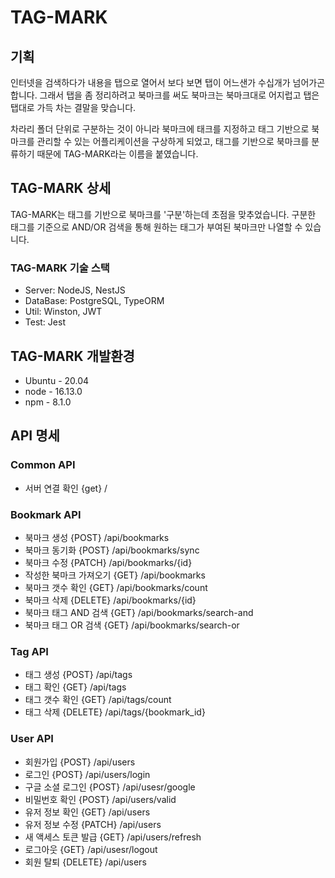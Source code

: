 # TAG-MARK

## 기획

인터넷을 검색하다가 내용을 탭으로 열어서 보다 보면 탭이 어느샌가 수십개가 넘어가곤 합니다. 그래서 탭을 좀 정리하려고 북마크를 써도 북마크는 북마크대로 어지럽고 탭은 탭대로 가득 차는 결말을 맞습니다.

차라리 폴더 단위로 구분하는 것이 아니라 북마크에 태크를 지정하고 태그 기반으로 북마크를 관리할 수 있는 어플리케이션을 구상하게 되었고, 태그를 기반으로 북마크를 분류하기 때문에 TAG-MARK라는 이름을 붙였습니다.

## TAG-MARK 상세

TAG-MARK는 태그를 기반으로 북마크를 '구분'하는데 초점을 맞추었습니다. 구분한 태그를 기준으로 AND/OR 검색을 통해 원하는 태그가 부여된 북마크만 나열할 수 있습니다.

### TAG-MARK 기술 스택

- Server: NodeJS, NestJS
- DataBase: PostgreSQL, TypeORM
- Util: Winston, JWT
- Test: Jest

## TAG-MARK 개발환경

- Ubuntu - 20.04
- node - 16.13.0
- npm - 8.1.0

## API 명세

### Common API

- 서버 연결 확인 {get} /

### Bookmark API

- 북마크 생성 {POST} /api/bookmarks
- 북마크 동기화 {POST} /api/bookmarks/sync
- 북마크 수정 {PATCH} /api/bookmarks/{id}
- 작성한 북마크 가져오기 {GET} /api/bookmarks
- 북마크 갯수 확인 {GET} /api/bookmarks/count
- 북마크 삭제 {DELETE} /api/bookmarks/{id}
- 북마크 태그 AND 검색 {GET} /api/bookmarks/search-and
- 북마크 태그 OR 검색 {GET} /api/bookmarks/search-or

### Tag API

- 태그 생성 {POST} /api/tags
- 태그 확인 {GET} /api/tags
- 태그 갯수 확인 {GET} /api/tags/count
- 태그 삭제 {DELETE} /api/tags/{bookmark_id}

### User API

- 회원가입 {POST} /api/users
- 로그인 {POST} /api/users/login
- 구글 소셜 로그인 {POST} /api/usesr/google
- 비밀번호 확인 {POST} /api/users/valid
- 유저 정보 확인 {GET} /api/users
- 유저 정보 수정 {PATCH} /api/users
- 새 액세스 토큰 발급 {GET} /api/users/refresh
- 로그아웃 {GET} /api/usesr/logout
- 회원 탈퇴 {DELETE} /api/users
